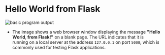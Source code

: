
# Hello World from Flask
  
![basic program output](https://github.com/user-attachments/assets/ace20059-5f6c-4b1f-bab0-4167eadf0fb2)

- The image shows a web browser window displaying the message **"Hello World, from Flask!"** on a blank page. The URL indicates that it is running on a local server at the address `127.0.0.1` on port `5000`, which is commonly used for testing Flask applications.
